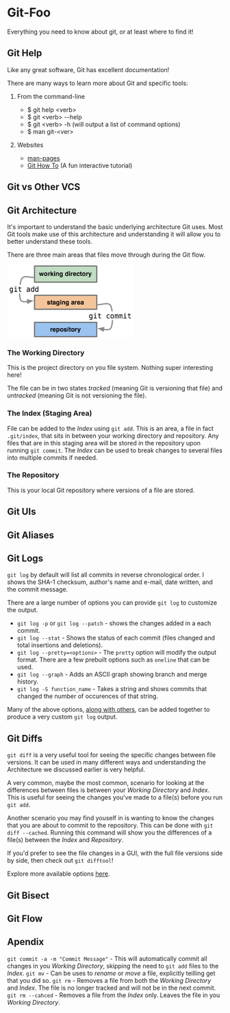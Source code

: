 # Git-Foo

Everything you need to know about git, or at least where to find it!

## Git Help

Like any great software, Git has excellent documentation!

There are many ways to learn more about Git and specific tools:

1. From the command-line
	* $ git help \<verb\>
	* $ git \<verb\> --help
	* $ git \<verb\> -h (will output a list of command options)  
	* $ man git-\<ver\>

2. Websites
	* [man-pages](https://git-scm.com)
	* [Git How To](http://githowto.com) (A fun interactive tutorial)

## Git vs Other VCS

## Git Architecture

It's important to understand the basic underlying architecture Git uses. Most Git tools make use of this architecture
and understanding it will allow you to better understand these tools. 

There are three main areas that files move through during the Git flow.

![Git Architecture](./images/architecture.png)

### The Working Directory

This is the project directory on you file system. Nothing super interesting here!

The file can be in two states _tracked_ (meaning Git is versioning that file) and _untracked_ (meaning Git is not versioning the file).

### The Index (Staging Area)

File can be added to the _Index_ using `git add`. This is an area, a file in fact `.git/index`, that sits in between your working directory and repository.
Any files that are in this staging area will be stored in the repository upon running `git commit`. The _Index_ can be used to break changes to several files
into multiple commits if needed.

### The Repository

This is your local Git repository where versions of a file are stored.

## Git UIs

## Git Aliases

## Git Logs

`git log` by default will list all commits in reverse chronological order. I shows the SHA-1 checksum, author's name and e-mail, date written, and the 
commit message.

There are a large number of options you can provide `git log` to customize the output.
* `git log -p` or `git log --patch` - shows the changes added in a each commit.
* `git log --stat` - Shows the status of each commit (files changed and total insertions and deletions).
* `git log --pretty=<options>` - The `pretty` option will modify the output format. There are a few prebuilt options such as `oneline` that can be used.
* `git log --graph` - Adds an ASCII graph showing branch and merge history.
* `git log -S function_name` - Takes a string and shows commits that changed the number of occurences of that string.

Many of the above options, [along with others](https://git-scm.com/docs/pretty-formats), can be added together to produce a very custom `git log` output.

## Git Diffs

`git diff` is a very useful tool for seeing the specific changes between file versions. It can be used in many different ways and understanding the Architecture
we discussed earlier is very helpful.

A very common, maybe the most common, scenario for looking at the differences between files is between your _Working Directory_ and _Index_. This is useful for seeing
the changes you've made to a file(s) before you run `git add`.

Another scenario you may find youself in is wanting to know the changes that you are about to commit to the repository. This can be done with `git diff --cached`.
Running this command will show you the differences of a file(s) between the _Index_ and _Repository_.

If you'd prefer to see the file changes in a GUI, with the full file versions side by side, then check out `git difftool`!

Explore more available options [here](https://git-scm.com/docs/git-diff).

## Git Bisect

## Git Flow

## Apendix

`git commit -a -m "Commit Message"` - This will automatically commit all changes in you _Working Directory_, skipping the need to `git add` files to the _Index_.
`git mv` - Can be uses to _rename_ or _move_ a file, explicitly teilling get that you did so.
`git rm` - Removes a file from both the _Working Directory_ and _Index_. The file is no longer tracked and will not be in the next commit.
`git rm --cahced` - Removes a file from the _Index_ only. Leaves the file in you _Working Directory_.
